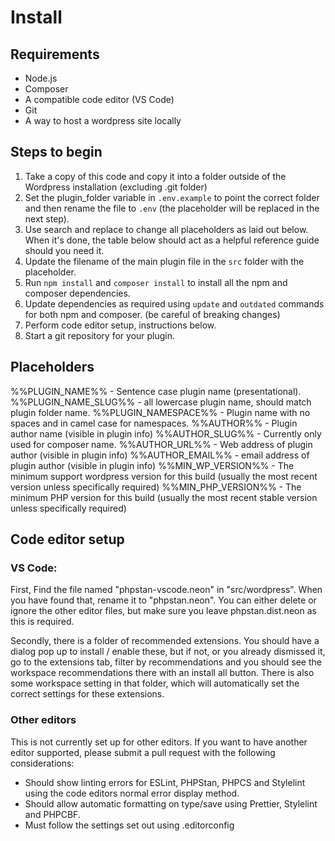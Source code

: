 # Install

## Requirements

- Node.js
- Composer
- A compatible code editor (VS Code)
- Git
- A way to host a wordpress site locally

## Steps to begin

1. Take a copy of this code and copy it into a folder outside of the Wordpress installation (excluding .git folder)
2. Set the plugin_folder variable in `.env.example` to point the correct folder and then rename the file to `.env` (the placeholder will be replaced in the next step).
3. Use search and replace to change all placeholders as laid out below. When it's done, the table below should act as a helpful reference guide should you need it.
4. Update the filename of the main plugin file in the `src` folder with the placeholder.
5. Run `npm install` and `composer install` to install all the npm and composer dependencies.
6. Update dependencies as required using `update` and `outdated` commands for both npm and composer. (be careful of breaking changes)
7. Perform code editor setup, instructions below.
8. Start a git repository for your plugin.

## Placeholders

%%PLUGIN_NAME%% - Sentence case plugin name (presentational).
%%PLUGIN_NAME_SLUG%% - all lowercase plugin name, should match plugin folder name.
%%PLUGIN_NAMESPACE%% - Plugin name with no spaces and in camel case for namespaces.
%%AUTHOR%% - Plugin author name (visible in plugin info)
%%AUTHOR_SLUG%% - Currently only used for composer name.
%%AUTHOR_URL%% - Web address of plugin author (visible in plugin info)
%%AUTHOR_EMAIL%% - email address of plugin author (visible in plugin info)
%%MIN_WP_VERSION%% - The minimum support wordpress version for this build (usually the most recent version unless specifically required)
%%MIN_PHP_VERSION%% - The minimum PHP version for this build (usually the most recent stable version unless specifically required)

## Code editor setup

### VS Code:

First, Find the file named "phpstan-vscode.neon" in "src/wordpress". When you have found that, rename it to "phpstan.neon". You can either delete or ignore the other editor files, but make sure you leave phpstan.dist.neon as this is required.

Secondly, there is a folder of recommended extensions. You should have a dialog pop up to install / enable these, but if not, or you already dismissed it, go to the extensions tab, filter by recommendations and you should see the workspace recommendations there with an install all button. There is also some workspace setting in that folder, which will automatically set the correct settings for these extensions.

### Other editors

This is not currently set up for other editors. If you want to have another editor supported, please submit a pull request with the following considerations:

- Should show linting errors for ESLint, PHPStan, PHPCS and Stylelint using the code editors normal error display method.
- Should allow automatic formatting on type/save using Prettier, Stylelint and PHPCBF.
- Must follow the settings set out using .editorconfig

